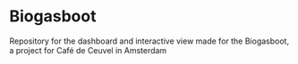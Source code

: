 # Biogasboot
Repository for the dashboard and interactive view made for the Biogasboot, a project for Café de Ceuvel in Amsterdam

